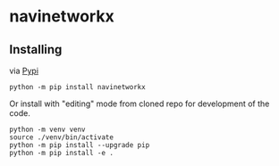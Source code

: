 navinetworkx
==============

Installing
-----------

via [Pypi](https://pypi.org/project/navinetworkx)

```
python -m pip install navinetworkx
```

Or install with "editing" mode from cloned repo for development of the code.

```
python -m venv venv
source ./venv/bin/activate
python -m pip install --upgrade pip
python -m pip install -e .
```

